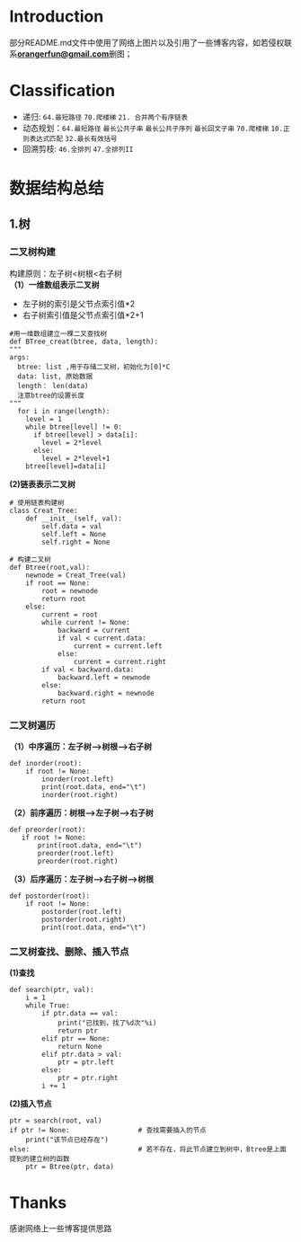 # Introduction
部分README.md文件中使用了网络上图片以及引用了一些博客内容，如若侵权联系**orangerfun@gmail.com**删图；
# Classification
* 递归: `64.最短路径`  `70.爬楼梯`  `21. 合并两个有序链表`
* 动态规划：`64.最短路径`   `最长公共子串`  `最长公共子序列`   `最长回文子串`  `70.爬楼梯` `10.正则表达式匹配` `32.最长有效括号`
* 回溯剪枝: `46.全排列` `47.全排列II` 
# 数据结构总结
## 1.树
### 二叉树构建
构建原则：左子树<树根<右子树<br>
**（1）一维数组表示二叉树**
* 左子树的索引是父节点索引值*2
* 右子树索引值是父节点索引值*2+1
```python3
#用一维数组建立一棵二叉查找树
def BTree_creat(btree, data, length):
"""
args:
  btree: list ,用于存储二叉树，初始化为[0]*C
  data: list, 原始数据
  length： len(data)
  注意btree的设置长度
"""
  for i in range(length):
    level = 1
    while btree[level] != 0:
      if btree[level] > data[i]:
        level = 2*level
      else:
        level = 2*level+1
    btree[level]=data[i]
```
**(2)链表表示二叉树**
```python3
# 使用链表构建树
class Creat_Tree:
	def __init__(self, val):
		self.data = val
		self.left = None
		self.right = None

# 构建二叉树
def Btree(root,val):
	newnode = Creat_Tree(val)
	if root == None:
		root = newnode
		return root
	else:
		current = root
		while current != None:
			backward = current
			if val < current.data:
				current = current.left
			else:
				current = current.right
		if val < backward.data:
			backward.left = newnode
		else:
			backward.right = newnode
		return root
```
### 二叉树遍历
**（1）中序遍历：左子树-->树根-->右子树**
```python3
def inorder(root):
	if root != None:
		inorder(root.left)
		print(root.data, end="\t")
		inorder(root.right)
 ```
 **（2）前序遍历：树根-->左子树-->右子树**
 ```python3
 def preorder(root):
	if root != None:
		print(root.data, end="\t")
		preorder(root.left)
		preorder(root.right)
 ```
**（3）后序遍历：左子树-->右子树-->树根**
```python3
def postorder(root):
	if root != None:
		postorder(root.left)
		postorder(root.right)
		print(root.data, end="\t")
```
### 二叉树查找、删除、插入节点
**(1)查找**
```python3
def search(ptr, val):
	i = 1
	while True:
		if ptr.data == val:
			print("已找到，找了%d次"%i)
			return ptr
		elif ptr == None:
			return None
		elif ptr.data > val:
			ptr = ptr.left
		else:
			ptr = ptr.right
		i += 1
```
**(2)插入节点**
```python3
ptr = search(root, val)
if ptr != None:                 # 查找需要插入的节点
	print("该节点已经存在")
else:                           # 若不存在，将此节点建立到树中，Btree是上面提到的建立树的函数
	ptr = Btree(ptr, data)
```
# Thanks
感谢网络上一些博客提供思路



